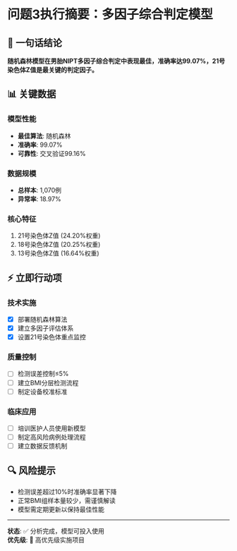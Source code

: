 # 问题3执行摘要：多因子综合判定模型

## 🎯 一句话结论
**随机森林模型在男胎NIPT多因子综合判定中表现最佳，准确率达99.07%，21号染色体Z值是最关键的判定因子。**

## 📊 关键数据

### 模型性能
- **最佳算法**: 随机森林
- **准确率**: 99.07%
- **可靠性**: 交叉验证99.16%

### 数据规模
- **总样本**: 1,070例
- **异常率**: 18.97%

### 核心特征
1. 21号染色体Z值 (24.20%权重)
2. 18号染色体Z值 (20.25%权重)
3. 13号染色体Z值 (16.64%权重)

## ⚡ 立即行动项

### 技术实施
- [x] 部署随机森林算法
- [x] 建立多因子评估体系
- [x] 设置21号染色体重点监控

### 质量控制
- [ ] 检测误差控制≤5%
- [ ] 建立BMI分层检测流程
- [ ] 制定设备校准标准

### 临床应用
- [ ] 培训医护人员使用新模型
- [ ] 制定高风险病例处理流程
- [ ] 建立数据反馈机制

## 🔍 风险提示
- 检测误差超过10%时准确率显著下降
- 正常BMI组样本量较少，需谨慎解读
- 模型需定期更新以保持最佳性能

---
**状态**: ✅ 分析完成，模型可投入使用  
**优先级**: 🔴 高优先级实施项目